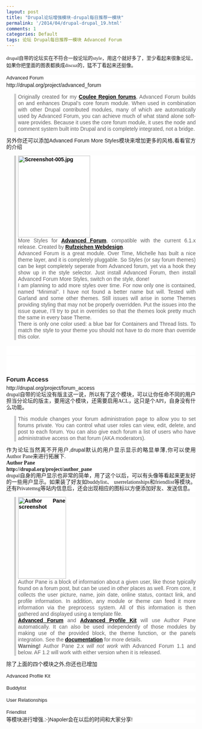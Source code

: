 ```yaml
---
layout: post
title: "Drupal论坛增强模块-drupal每日推荐一模块"
permalink: '/2014/04/drupal-drupal_19.html'
comments: 1
categories: Default
tags: 论坛 Drupal每日推荐一模块 Advanced Forum
---
```

<h2 class="cjk" style="background-color: white; font-family: Arial, Verdana, sans-serif; font-size: 13px; font-weight: normal; margin: 15px 0px 2px; padding-bottom: 2px; text-align: justify;"><span style="font-family: Arial, sans-serif;"><span lang="en-US"><span style="font-family: Georgia, 'Times New Roman', 'Bitstream Charter', Times, serif;"><span style="font-family: 'Times New Roman', serif;"><span lang="en-US">drupal</span></span>自带的论坛实在不符合一般论坛的<span style="font-family: 'Times New Roman', serif;"><span lang="en-US">style</span></span>，用这个就好多了，至少看起来很象论坛，如果你把里面的图表都换成<span style="font-family: 'Times New Roman', serif;"><span lang="en-US">discuz</span></span>的，猛不丁看起来还挺像。</span></span></span></h2>

<h2 class="cjk" style="background-color: white; font-family: Arial, Verdana, sans-serif; font-size: 13px; font-weight: normal; margin: 15px 0px 2px; padding-bottom: 2px; text-align: justify;"><span style="font-family: Arial, sans-serif;"><span lang="en-US"><span style="font-family: Georgia, 'Times New Roman', 'Bitstream Charter', Times, serif;"></span>Advanced Forum</span></span></h2>

<div style="background-color: white; font-family: Arial, Verdana, sans-serif; font-size: 14px; line-height: 17px; text-align: justify;"><span style="font-family: Arial, sans-serif;"><span lang="en-US">http://drupal.org/project/advanced_forum</span></span></div>

<blockquote style="background-color: white; border-left-color: rgb(204, 204, 204); border-left-style: solid; border-left-width: 5px; font-family: Arial, Verdana, sans-serif; font-size: 14px; margin-left: 1.5em; padding-left: 5px; text-align: justify;"><div style="line-height: 17px;"><span style="font-family: Arial, sans-serif;"><span lang="en-US">Originally created for my&nbsp;<a href="http://couleeregiononline.com/forum" style="color: black; font-weight: bold;">Coulee Region forums</a>, Advanced Forum builds on and enhances Drupal’s core forum module. When used in combination with other Drupal contributed modules, many of which are automatically used by Advanced Forum, you can achieve much of what stand alone software provides. Because it uses the core forum module, it uses the node and comment system built into Drupal and is completely integrated, not a bridge.</span></span></div></blockquote>

<div style="background-color: white; font-family: Arial, Verdana, sans-serif; font-size: 14px; line-height: 17px; text-align: justify;"><span style="font-family: Arial, sans-serif;">另外你还可以添加Advanced Forum More Styles模块来增加更多的风格,看看官方的介绍</span></div>

<blockquote style="background-color: white; border-left-color: rgb(204, 204, 204); border-left-style: solid; border-left-width: 5px; font-family: Arial, Verdana, sans-serif; font-size: 14px; margin-left: 1.5em; padding-left: 5px; text-align: justify;"><div style="line-height: 17px;"></div><div style="line-height: 17px;"></div><div class="node-content"><div class="image-attach-body" style="width: 192px;"><a href="http://napoler.ixiezi.com/node/519504" style="color: black; font-weight: bold; text-decoration: none;"><img alt="Screenshot-005.jpg" class="image image-thumbnail" height="217" src="http://drupal.org/files/images/Screenshot-005_0.thumbnail.jpg" style="border: none;" width="192"/></a></div><div style="line-height: 17px;">More Styles for&nbsp;<a href="http://drupal.org/project/advanced_forum" rel="nofollow" style="color: black; font-weight: bold;">Advanced Forum</a>, compatible with the current 6.1.x release. Created by&nbsp;<a href="http://www.rufzeichen-online.de/" rel="nofollow" style="color: black; font-weight: bold;">Rufzeichen Webdesign</a>.</div><div style="line-height: 17px;">Advanced Forum is a great module. Over Time, Michelle has built a nice theme layer, and it is completely pluggable. So Styles (or say forum themes) can be kept completely seperate from Advanced forum, yet via a hook they show up in the style selector. Just install Advanced Forum, then install Advanced Forum More Styles, switch on the style, done!</div><div style="line-height: 17px;">I am planning to add more styles over time. For now only one is contained, named “Minimal”. I have not found a better name but will. Tested with Garland and some other themes. Still issues will arise in some Themes providing styling that may not be properly overridden. Put the issues into the issue queue, I’ll try to put in overrides so that the themes look pretty much the same in every base Theme.</div><div style="line-height: 17px;">There is only one color used: a blue bar for Containers and Thread lists. To match the style to your theme you should not have to do more than override this color.</div></div></blockquote>

<h1 id="page-subtitle" style="background-color: white; font-family: Arial, Verdana, sans-serif; font-size: 20px; margin: 15px 0px 2px; padding-bottom: 2px; text-align: justify;"><span style="font-weight: normal;"><br/></span></h1>

<div style="background-color: white; font-family: Arial, Verdana, sans-serif; font-size: 14px; line-height: 17px; text-align: justify;"><span style="font-family: Arial, sans-serif;"><span lang="en-US"><br/></span></span></div>

<div style="background-color: white; font-family: Arial, Verdana, sans-serif; font-size: 14px; line-height: 17px; text-align: justify;"><span style="font-family: 'Times New Roman', serif;"><br/></span></div>

<h3 class="cjk" style="background-color: white; font-family: Arial, Verdana, sans-serif; margin: 0px 0px 5px; text-align: justify;"><span style="font-family: Arial, sans-serif;"><span lang="en-US"><br/>Forum Access</span></span></h3>

<div style="background-color: white; font-family: Arial, Verdana, sans-serif; font-size: 14px; line-height: 17px; text-align: justify;"><span style="font-family: Arial, sans-serif;"><span lang="en-US">http://drupal.org/project/forum_access</span></span></div>

<div style="background-color: white; font-family: Arial, Verdana, sans-serif; font-size: 14px; line-height: 17px; text-align: justify;"><span style="font-family: 'Times New Roman', serif;"><span lang="en-US">drupal</span></span>自带的论坛没有版主这一说，所以有了这个模块，可以让你任命不同的用户担当分论坛的版主，要用这个模块，还需要启用<span style="font-family: 'Times New Roman', serif;"><span lang="en-US">ACL</span></span>，这只是个<span style="font-family: 'Times New Roman', serif;"><span lang="en-US">API</span></span>，自身没有什么功能。</div>

<blockquote style="background-color: white; border-left-color: rgb(204, 204, 204); border-left-style: solid; border-left-width: 5px; font-family: Arial, Verdana, sans-serif; font-size: 14px; margin-left: 1.5em; padding-left: 5px; text-align: justify;"><div style="line-height: 17px;">This module changes your forum administration page to allow you to set forums private. You can control what user roles can view, edit, delete, and post to each forum. You can also give each forum a list of users who have administrative access on that forum (AKA moderators).</div></blockquote>

<div style="background-color: white; font-family: Arial, Verdana, sans-serif; font-size: 14px; line-height: 17px; text-align: justify;">作为论坛当然离不开用户,drupal默认的用户显示显示的略显单薄,你可以使用<span style="font-family: 'Times New Roman', serif;">Author Pane来进行拓展下.</span></div>

<div style="background-color: white; font-family: Arial, Verdana, sans-serif; font-size: 14px; line-height: 17px; margin-bottom: 0cm; text-align: justify;"><span style="font-family: 'Times New Roman', serif;"><strong>Author Pane</strong></span></div>

<div style="background-color: white; font-family: Arial, Verdana, sans-serif; font-size: 14px; line-height: 17px; margin-bottom: 0cm; text-align: justify;"><span style="font-family: 'Times New Roman', serif;"><strong>http://drupal.org/project/author_pane</strong></span></div>

<div style="background-color: white; font-family: Arial, Verdana, sans-serif; font-size: 14px; line-height: 17px; margin-bottom: 0cm; text-align: justify;"><span style="font-family: 'Times New Roman', serif;"><strong></strong></span><span style="font-family: 'Times New Roman', serif;">drupal</span>自身的用户显示也非常的简单，用了这个以后，可以有头像等看起来更友好的一些用户显示。如果装了好友如<span style="font-family: 'Times New Roman', serif;">buddylist</span>、&nbsp;<span style="font-family: 'Times New Roman', serif;">userrelationships</span>和<span style="font-family: 'Times New Roman', serif;">friendlist</span>等模块。还有<span style="font-family: 'Times New Roman', serif;">Privatemsg</span>等站内信息后，还会出现相应的图标以方便添加好友、发送信息。</div>

<blockquote style="background-color: white; border-left-color: rgb(204, 204, 204); border-left-style: solid; border-left-width: 5px; font-family: Arial, Verdana, sans-serif; font-size: 14px; margin-left: 1.5em; padding-left: 5px; text-align: justify;"><div style="line-height: 17px; margin-bottom: 0cm;"></div><div class="node-content"><div class="image-attach-body" style="width: 128px;"><a href="http://drupal.org/node/418266" style="color: black; font-weight: bold; text-decoration: none;"><img alt="Author Pane screenshot" class="image image-thumbnail" height="217" src="http://drupal.org/files/images/author-pane-screenie.thumbnail.jpg" style="border: none;" width="128"/></a></div><div style="line-height: 17px;">Author Pane is a block of information about a given user, like those typically found on a forum post, but can be used in other places as well. From core, it collects the user picture, name, join date, online status, contact link, and profile information. In addition, any module or theme can feed it more information via the preprocess system. All of this information is then gathered and displayed using a template file.</div><div style="line-height: 17px;"><a href="http://drupal.org/project/advanced_forum" rel="nofollow" style="color: black; font-weight: bold;">Advanced Forum</a>&nbsp;and&nbsp;<a href="http://drupal.org/project/advanced_profile" rel="nofollow" style="color: black; font-weight: bold;">Advanced Profile Kit</a>&nbsp;will use Author Pane automatically. It can also be used independently of those modules by making use of the provided block, the theme function, or the panels integration. See the&nbsp;<a href="http://drupal.org/node/367306" rel="nofollow" style="color: black; font-weight: bold;">documentation</a>&nbsp;for more details.</div><div style="line-height: 17px;"><strong>Warning!</strong>&nbsp;Author Pane 2.x&nbsp;<em>will not work</em>&nbsp;with Advanced Forum 1.1 and below. AF 1.2 will work with either version when it is released.</div></div></blockquote>

<div style="background-color: white; font-family: Arial, Verdana, sans-serif; font-size: 14px; line-height: 17px; text-align: justify;">除了上面的四个模块之外,你还也已增加</div>

<h2 class="cjk" style="background-color: white; font-family: Arial, Verdana, sans-serif; font-size: 13px; font-weight: normal; margin: 15px 0px 2px; padding-bottom: 2px; text-align: justify;"><span style="font-family: Arial, sans-serif;">Advanced Profile Kit</span></h2>

<div style="background-color: white; font-family: Arial, Verdana, sans-serif; font-size: 14px; line-height: 17px; text-align: justify;"><span style="font-family: Arial, sans-serif;"></span></div>

<h2 class="cjk" style="background-color: white; font-family: Arial, Verdana, sans-serif; font-size: 13px; font-weight: normal; margin: 15px 0px 2px; padding-bottom: 2px; text-align: justify;"><span style="font-family: Arial, sans-serif;">Buddylist</span></h2>

<div style="background-color: white; font-family: Arial, Verdana, sans-serif; font-size: 14px; line-height: 17px; text-align: justify;"><span style="font-family: Arial, sans-serif;"></span></div>

<h2 class="cjk" style="background-color: white; font-family: Arial, Verdana, sans-serif; font-size: 13px; font-weight: normal; margin: 15px 0px 2px; padding-bottom: 2px; text-align: justify;"><span style="font-family: Arial, sans-serif;">User Relationships</span></h2>

<div style="background-color: white; font-family: Arial, Verdana, sans-serif; font-size: 14px; line-height: 17px; text-align: justify;"><span style="font-family: Arial, sans-serif;"></span></div>

<h2 class="cjk" style="background-color: white; font-family: Arial, Verdana, sans-serif; font-size: 13px; font-weight: normal; margin: 15px 0px 2px; padding-bottom: 2px; text-align: justify;"><span style="font-family: Arial, sans-serif;">Friendlist</span></h2>

<div style="background-color: white; font-family: Arial, Verdana, sans-serif; font-size: 14px; line-height: 17px; text-align: justify;"><span style="font-family: Arial, sans-serif;">等模块进行增强.:-)Napoler会在以后的时间和大家分享!</span></div>